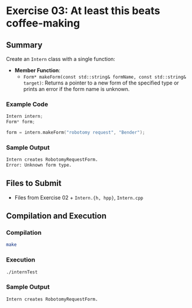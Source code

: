 # Exercise 03: At least this beats coffee-making

## Summary
Create an `Intern` class with a single function:
- **Member Function**:
  - `Form* makeForm(const std::string& formName, const std::string& target)`: Returns a pointer to a new form of the specified type or prints an error if the form name is unknown.

### Example Code
```cpp
Intern intern;
Form* form;

form = intern.makeForm("robotomy request", "Bender");
```

### Sample Output
```bash
Intern creates RobotomyRequestForm.
Error: Unknown form type.
```

## Files to Submit
- Files from Exercise 02 + `Intern.{h, hpp}`, `Intern.cpp`

## Compilation and Execution

### Compilation
```bash
make
```

### Execution
```bash
./internTest
```

### Sample Output
```bash
Intern creates RobotomyRequestForm.
```
